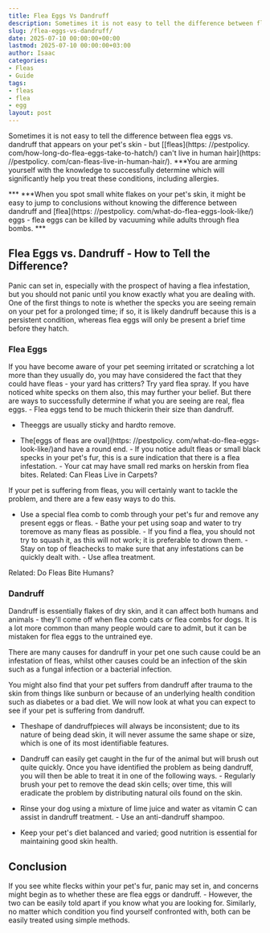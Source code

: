 ```yaml
---
title: Flea Eggs Vs Dandruff
description: Sometimes it is not easy to tell the difference between flea eggs vs. dandruff that appears on your pet's skin - but fleas can't live in human...
slug: /flea-eggs-vs-dandruff/
date: 2025-07-10 00:00:00+00:00
lastmod: 2025-07-10 00:00:00+03:00
author: Isaac
categories:
- Fleas
- Guide
tags:
- fleas
- flea
- egg
layout: post
---
```


Sometimes it is not easy to tell the difference between flea eggs vs. dandruff that appears on your pet's skin - but [[fleas](https: //pestpolicy. com/how-long-do-flea-eggs-take-to-hatch/) can't live in human hair](https: //pestpolicy. com/can-fleas-live-in-human-hair/). ***You are arming yourself with the knowledge to successfully determine which will significantly help you treat these conditions, including allergies.

*** ***When you spot small white flakes on your pet's skin, it might be easy to jump to conclusions without knowing the difference between dandruff and [flea](https: //pestpolicy. com/what-do-flea-eggs-look-like/) eggs - flea eggs can be killed by vacuuming while adults through flea bombs. ***

##  Flea Eggs vs. Dandruff - How to Tell the Difference?

Panic can set in, especially with the prospect of having a flea infestation, but you should not panic until you know exactly what you are dealing with. One of the first things to note is whether the specks you are seeing remain on your pet for a prolonged time; if so, it is likely dandruff because this is a persistent condition, whereas flea eggs will only be present a brief time before they hatch.

###  Flea Eggs

If you have become aware of your pet seeming irritated or scratching a lot more than they usually do, you may have considered the fact that they could have fleas - your yard has critters? Try yard flea spray. If you have noticed white specks on them also, this may further your belief. But there are ways to successfully determine if what you are seeing are real, flea eggs. - Flea eggs tend to be much thickerin their size than dandruff.

- Theeggs are usually sticky and hardto remove.

- The[eggs of fleas are oval](https: //pestpolicy. com/what-do-flea-eggs-look-like/)and have a round end. - If you notice adult fleas or small black specks in your pet's fur, this is a sure indication that there is a flea infestation. - Your cat may have small red marks on herskin from flea bites. Related: Can Fleas Live in Carpets?

If your pet is suffering from fleas, you will certainly want to tackle the problem, and there are a few easy ways to do this.

- Use a special flea comb to comb through your pet's fur and remove any present eggs or fleas. - Bathe your pet using soap and water to try toremove as many fleas as possible. - If you find a flea, you should not try to squash it, as this will not work; it is preferable to drown them. - Stay on top of fleachecks to make sure that any infestations can be quickly dealt with. - Use aflea treatment.

Related: Do Fleas Bite Humans?

###  Dandruff

Dandruff is essentially flakes of dry skin, and it can affect both humans and animals - they'll come off when flea comb cats or flea combs for dogs. It is a lot more common than many people would care to admit, but it can be mistaken for flea eggs to the untrained eye.

There are many causes for dandruff in your pet one such cause could be an infestation of fleas, whilst other causes could be an infection of the skin such as a fungal infection or a bacterial infection.

You might also find that your pet suffers from dandruff after trauma to the skin from things like sunburn or because of an underlying health condition such as diabetes or a bad diet. We will now look at what you can expect to see if your pet is suffering from dandruff.

- Theshape of dandruffpieces will always be inconsistent; due to its nature of being dead skin, it will never assume the same shape or size, which is one of its most identifiable features.

- Dandruff can easily get caught in the fur of the animal but will brush out quite quickly. Once you have identified the problem as being dandruff, you will then be able to treat it in one of the following ways. - Regularly brush your pet to remove the dead skin cells; over time, this will eradicate the problem by distributing natural oils found on the skin.

- Rinse your dog using a mixture of lime juice and water as vitamin C can assist in dandruff treatment. - Use an anti-dandruff shampoo.

- Keep your pet's diet balanced and varied; good nutrition is essential for maintaining good skin health.

##  Conclusion

If you see white flecks within your pet's fur, panic may set in, and concerns might begin as to whether these are flea eggs or dandruff. - However, the two can be easily told apart if you know what you are looking for. Similarly, no matter which condition you find yourself confronted with, both can be easily treated using simple methods.
